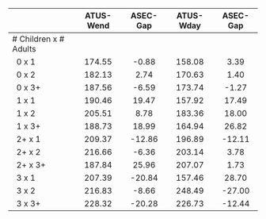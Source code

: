 
|                      |    ATUS-Wend |     ASEC-Gap |    ATUS-Wday |     ASEC-Gap |
| -------------------- | :----------: | :----------: | :----------: | :----------: |
| # Children x # Adults |              |              |              |              |
| &nbsp;&nbsp;0 x 1    |       174.55 |        -0.88 |       158.08 |         3.39 |
| &nbsp;&nbsp;0 x 2    |       182.13 |         2.74 |       170.63 |         1.40 |
| &nbsp;&nbsp;0 x 3+   |       187.56 |        -6.59 |       173.74 |        -1.27 |
| &nbsp;&nbsp;1 x 1    |       190.46 |        19.47 |       157.92 |        17.49 |
| &nbsp;&nbsp;1 x 2    |       205.51 |         8.78 |       183.36 |        18.00 |
| &nbsp;&nbsp;1 x 3+   |       188.73 |        18.99 |       164.94 |        26.82 |
| &nbsp;&nbsp;2+ x 1   |       209.37 |       -12.86 |       196.89 |       -12.11 |
| &nbsp;&nbsp;2+ x 2   |       216.66 |        -6.36 |       203.14 |         3.78 |
| &nbsp;&nbsp;2+ x 3+  |       187.84 |        25.96 |       207.07 |         1.73 |
| &nbsp;&nbsp;3 x 1    |       207.39 |       -20.84 |       157.46 |        28.70 |
| &nbsp;&nbsp;3 x 2    |       216.83 |        -8.66 |       248.49 |       -27.00 |
| &nbsp;&nbsp;3 x 3+   |       228.32 |       -20.28 |       226.73 |       -12.44 |

